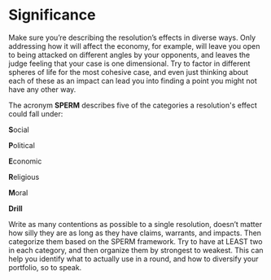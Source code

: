 # Significance

Make sure you’re describing the resolution’s effects in diverse ways. Only addressing how it will affect the economy, for example, will leave you open to being attacked on different angles by your opponents, and leaves the judge feeling that your case is one dimensional. Try to factor in different spheres of life for the most cohesive case, and even just thinking about each of these as an impact can lead you into finding a point you might not have any other way.

The acronym **SPERM** describes five of the categories a resolution's effect could fall under:

**S**ocial

**P**olitical

**E**conomic

**R**eligious

**M**oral

**Drill**

Write as many contentions as possible to a single resolution, doesn’t matter how silly they are as long as they have claims, warrants, and impacts. Then categorize them based on the SPERM framework. Try to have at LEAST two in each category, and then organize them by strongest to weakest. This can help you identify what to actually use in a round, and how to diversify your portfolio, so to speak.

